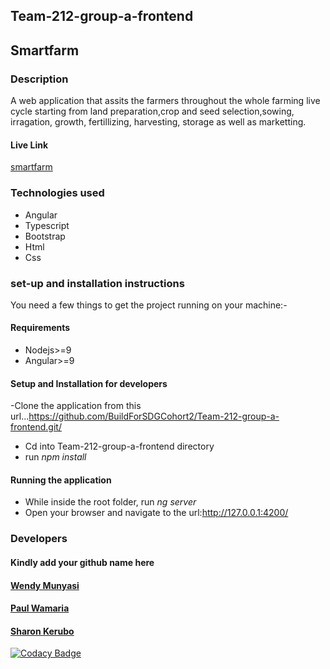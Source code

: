 ## Team-212-group-a-frontend

## Smartfarm

### Description

A web application that assits the farmers throughout the whole farming live cycle starting from land preparation,crop and seed selection,sowing, irragation, growth, fertillizing, harvesting, storage as well as marketting.

#### Live Link


[smartfarm](https://smart-farm.netlify.app/)


### Technologies used

- Angular
- Typescript
- Bootstrap
- Html
- Css

### set-up and installation instructions

You need a few things to get the project running on your machine:-

#### Requirements

- Nodejs>=9
- Angular>=9

#### Setup and Installation for developers

-Clone the application from this url...https://github.com/BuildForSDGCohort2/Team-212-group-a-frontend.git/
- Cd into Team-212-group-a-frontend directory
- run _npm install_

#### Running the application

* While inside the root folder, run _ng server_
* Open your browser and navigate to the url:http://127.0.0.1:4200/

### Developers

#### Kindly add your github name here


#### [Wendy Munyasi](https://github.com/wendymunyasi)

#### [Paul Wamaria](https://github.com/Paulwamaria)

#### [Sharon Kerubo](https://github.com/Sharon-Kerubo)

[![Codacy Badge](https://api.codacy.com/project/badge/Grade/d7a66e766ba34e38b1d29e6c61b4acf4)](https://app.codacy.com/gh/BuildForSDGCohort2/Team-212-group-a-frontend?utm_source=github.com&utm_medium=referral&utm_content=BuildForSDGCohort2/Team-212-group-a-frontend&utm_campaign=Badge_Grade_Settings)

